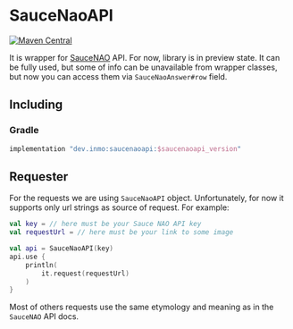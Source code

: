 # SauceNaoAPI

[![Maven Central](https://maven-badges.herokuapp.com/maven-central/dev.inmo/saucenaoapi/badge.svg)](https://maven-badges.herokuapp.com/maven-central/dev.inmo/saucenaoapi)


It is wrapper for [SauceNAO](https://saucenao.com/) API. For now, library is
in preview state. It can be fully used, but some of info can be unavailable from
wrapper classes, but now you can access them via `SauceNaoAnswer#row` field.

## Including

### Gradle

```groovy
implementation "dev.inmo:saucenaoapi:$saucenaoapi_version"
```

## Requester

For the requests we are using `SauceNaoAPI` object. Unfortunately, for now it
supports only url strings as source of request. For example:

```kotlin
val key = // here must be your Sauce NAO API key
val requestUrl = // here must be your link to some image

val api = SauceNaoAPI(key)
api.use {
    println(
        it.request(requestUrl)
    )
}
```

Most of others requests use the same etymology and meaning as in the
`SauceNAO` API docs.
